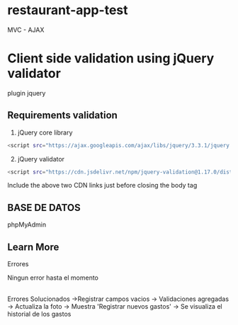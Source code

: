 # restaurant-app-test

MVC - AJAX

# Client side validation using jQuery validator

plugin jquery

## Requirements validation

1. jQuery core library

```bash
<script src="https://ajax.googleapis.com/ajax/libs/jquery/3.3.1/jquery.min.js"></script>
```

2. jQuery validator

```bash
<script src="https://cdn.jsdelivr.net/npm/jquery-validation@1.17.0/dist/jquery.validate.js"></script>
```

Include the above two CDN links just before closing the body tag

## BASE DE DATOS

phpMyAdmin 

## Learn More
Errores

Ningun error hasta el momento 

<br/>
Errores Solucionados
->Registrar campos vacios
-> Validaciones agregadas
-> Actualiza la foto
-> Muestra 'Registrar nuevos gastos'
-> Se visualiza el historial de los gastos



